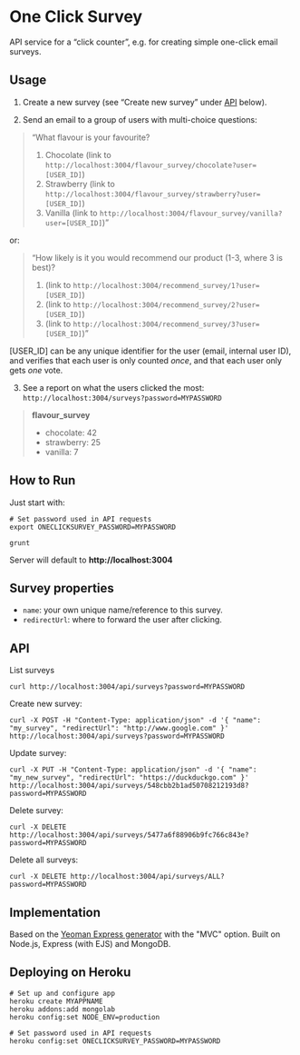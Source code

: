 # One Click Survey

API service for a “click counter”, e.g. for creating simple one-click email surveys.

## Usage

1) Create a new survey (see “Create new survey” under [API](#api) below).

2) Send an email to a group of users with multi-choice questions:

> “What flavour is your favourite?
> 
> 1. Chocolate (link to `http://localhost:3004/flavour_survey/chocolate?user=[USER_ID]`)
> 2. Strawberry (link to `http://localhost:3004/flavour_survey/strawberry?user=[USER_ID]`)
> 3. Vanilla (link to `http://localhost:3004/flavour_survey/vanilla?user=[USER_ID]`)”

or:

> “How likely is it you would recommend our product (1-3, where 3 is best)?
> 
> 1. (link to `http://localhost:3004/recommend_survey/1?user=[USER_ID]`)
> 2. (link to `http://localhost:3004/recommend_survey/2?user=[USER_ID]`)
> 3. (link to `http://localhost:3004/recommend_survey/3?user=[USER_ID]`)”

[USER_ID] can be any unique identifier for the user (email, internal user ID), and verifies that each user is only counted _once_, and that each user only gets _one_ vote.

3) See a report on what the users clicked the most: `http://localhost:3004/surveys?password=MYPASSWORD`

> **flavour_survey**
>
> * chocolate: 42
> * strawberry: 25
> * vanilla: 7

## How to Run

Just start with:

	# Set password used in API requests
	export ONECLICKSURVEY_PASSWORD=MYPASSWORD

	grunt

Server will default to **http://localhost:3004**

## Survey properties	

* `name`: your own unique name/reference to this survey.
* `redirectUrl`: where to forward the user after clicking.

## API

List surveys

	curl http://localhost:3004/api/surveys?password=MYPASSWORD

Create new survey:

	curl -X POST -H "Content-Type: application/json" -d '{ "name": "my_survey", "redirectUrl": "http://www.google.com" }' http://localhost:3004/api/surveys?password=MYPASSWORD

Update survey:

	curl -X PUT -H "Content-Type: application/json" -d '{ "name": "my_new_survey", "redirectUrl": "https://duckduckgo.com" }' http://localhost:3004/api/surveys/548cbb2b1ad50708212193d8?password=MYPASSWORD

Delete survey:

	curl -X DELETE http://localhost:3004/api/surveys/5477a6f88906b9fc766c843e?password=MYPASSWORD

Delete all surveys:

	curl -X DELETE http://localhost:3004/api/surveys/ALL?password=MYPASSWORD

## Implementation

Based on the [Yeoman Express generator](https://github.com/petecoop/generator-express) with the "MVC" option.
Built on Node.js, Express (with EJS) and MongoDB.

## Deploying on Heroku

	# Set up and configure app
	heroku create MYAPPNAME
	heroku addons:add mongolab
	heroku config:set NODE_ENV=production

	# Set password used in API requests
	heroku config:set ONECLICKSURVEY_PASSWORD=MYPASSWORD
